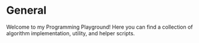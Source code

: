 # General
Welcome to my Programming Playground! Here you can find a collection of algorithm implementation, utility, and helper scripts.
